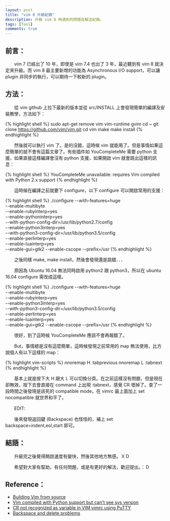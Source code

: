 ```yaml
---
layout: post
title: "vim 8 升級紀錄"
description: 升級 vim 8 時遇到的問題及解法紀錄。
tags: [Tool]
comments: true
---
```

## 前言：

　　vim 7 已經出了 10 年，即使是 vim 7.4 也出了 3 年，最近聽到有 vim 8 就決定來升級。而 vim 8 最主要新增的功能為 Asynchronous I/O support，可以讓 plugin 非同步的執行，可以期待一下較新的 plugin。

## 方法：

　　從 vim github 上拉下最新的版本並從 src/INSTALL 上會發現簡單的編譯及安裝教學，方法如下：

{% highlight shell %}
sudo apt-get remove vim vim-runtime gvim
cd ~
git clone https://github.com/vim/vim.git
cd vim
make
make install
{% endhighlight %}

　　然後就可以執行 vim 了。是的沒錯，這時候 vim 就能用了。但是事情如果這麼簡單的就不會有這篇文章了。有些插件如 YouCompleteMe 需要 python 支援，如果直接這樣編譯會沒有 python 支援，如果開啟 vim 就會跳出這樣的訊息：

{% highlight shell %}
YouCompleteMe unavailable: requires Vim compiled with Python 2.x support
{% endhighlight %}

　　這時候在編譯之前就要下 configure，以下 configure 可以開啟常用的支援：

{% highlight shell %}
./configure --with-features=huge \
            --enable-multibyte \
            --enable-rubyinterp=yes \
            --enable-pythoninterp=yes \
            --with-python-config-dir=/usr/lib/python2.7/config \
            --enable-python3interp=yes \
            --with-python3-config-dir=/usr/lib/python3.5/config \
            --enable-perlinterp=yes \
            --enable-luainterp=yes \
            --enable-gui=gtk2 --enable-cscope --prefix=/usr
{% endhighlight %}

　　之後同樣 make, make install，然後會發現還是跳錯．．．

　　原因為 Ubuntu 16.04 無法同時啟用 python2 跟 python3，所以在 ubuntu 16.04 configure 需改成這樣。

{% highlight shell %}
./configure --with-features=huge \
            --enable-multibyte \
            --enable-rubyinterp=yes \
            --enable-python3interp=yes \
            --with-python3-config-dir=/usr/lib/python3.5/config \
            --enable-perlinterp=yes \
            --enable-luainterp=yes \
            --enable-gui=gtk2 --enable-cscope --prefix=/usr
{% endhighlight %}

　　很好，到了這時候 YouCompleteMe 應該不會再報錯了。

　　But，事情總是沒有這麼簡單，這時候發現之前常用的 map 無法使用，比方說個人有以下這樣的 map：

{% highlight vim-scripts %}
nnoremap H :tabprevious<CR>
nnoremap L :tabnext<CR>
{% endhighlight %}

　　基本上就是按下大 H 跟大 L 可以切換分頁。在之前這樣沒有問題，但是現在卻無效，按下去會直接在 command 上出現 :tabnext<CR>，感覺 CR 壞掉了。查了一段時間之後發現是該死的 compatible mode，在 vimrc 最上面加上 set nocompatible 就世界和平了。
  
　　EDIT:

　　後來發現返回鍵 (Backspace) 也怪怪的，補上 set backspace=indent,eol,start 即可。

## 結語：

　　升級完之後覺得開啟速度有變快，然後其他地方無感。ＸＤ

　　希望對大家有幫助，有任何問題，或是有更好的解法，歡迎提出。：Ｄ

## Reference：

* [Building Vim from source](https://github.com/Valloric/YouCompleteMe/wiki/Building-Vim-from-source)
* [Vim compiled with Python support but can't see sys version](http://stackoverflow.com/questions/23023783/vim-compiled-with-python-support-but-cant-see-sys-version)
* [CR not recognized as variable in VIM vimrc using PuTTY](https://superuser.com/questions/624732/cr-not-recognized-as-variable-in-vim-vimrc-using-putty)
* [Backspace and delete problems](http://vim.wikia.com/wiki/Backspace_and_delete_problems)
